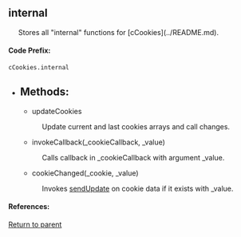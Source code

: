 <a id="cookies"/> <h2> internal </h1> 
  <p style="padding-left: 20px;"> Stores all "internal" functions for [cCookies](../README.md). </p>

#### <a id="codeprefix"/> Code Prefix:
    cCookies.internal

* <a id="methods"/> <h2> Methods: </h2>

    * <a id="updatecookies"/> updateCookies <p style="padding-left: 20px;"> Update current and last cookies arrays and call changes. </p>

    * <a id="invokecallback"/> invokeCallback(_cookieCallback, _value) <p style="padding-left: 20px;"> Calls callback in _cookieCallback with argument _value. </p>

    * <a id="cookiechanged"/> cookieChanged(_cookie, _value) <p style="padding-left: 20px;"> Invokes [sendUpdate](cookieData.md#sendupdate) on cookie data if it exists with _value. </p>

#### References:
  
[Return to parent](../README.md)
